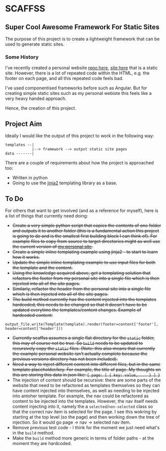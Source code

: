 # SCAFFSS

## Super Cool Awesome Framework For Static Sites

The purpose of this project is to create a lightweight framework that can be used to generate static sites.

### Some History

I've recently created a personal website [repo here](https://github.com/twarsop/personal-website), [site here](http://tomwarsop.com/) that is a static site. However, there is a lot of repeated code within the HTML, e.g. the footer on each page, and all this repeated code feels bad.

I've used componentised frameworks before such as Angular. But for creating simple static sites such as my personal webiste this feels like a very heavy handed approach.

Hence, the creation of this project.

## Project Aim

Ideally I would like the output of this project to work in the following way:

```
templates --|
            |--> framework --> output static site pages
data -------|
```

There are a couple of requirements about how the project is approached too:
- Written in python
- Going to use the [jinja2](https://pypi.org/project/Jinja2/) templating library as a base.

## To Do

For others that want to get involved (and as a reference for myself), here is a list of things that currently need doing:
- ~~Create a very simple python script that copies the contents of one folder and outputs it to another folder (this is a fundamental action this project is going to do and is the smallest first building block I can think of). For example files to copy from source to target directories might as well use the current version of [my personal site](https://github.com/twarsop/personal-website).~~
- ~~Create a simple inline templating example using jinja2 - to start to learn how it works.~~
- ~~Update the simple inline templating example to use input files for both the template and the content.~~
- ~~Using the knowledge acquired above, get a templating solution that refactors the footer from my personal site into a single file which is then injected into all of the site pages.~~
- ~~Similarly, refactor the header from the personal site into a single file which is then injected into all of the site pages.~~
- ~~The build method currently has the content injected into the templates hardcoded, this needs to be changed so that it doesn't have to be updated everytime the templates/content changes. Example of hardcoded content:~~
```
output_file.write(Template(template).render(footer=content['footer'], header=content['header']))
```
- ~~Currently scaffss assumes a single flat directory for the `static` folder, this may of course not be true. So `build` needs to be updated to recursively copy the `static` files. (Note: this also means that currently the example personal website isn't actually complete because the previous versions directory has not been included).~~
- ~~Need a way to inject different content into different files, but in the same template placeholder/key. For example, the title of page. My thoughts on this are storing this data in json like: `{ page: [ { key: value, ... } ] }`~~
- The injection of content should be recursive: there are some parts of the website that need to be refactored as templates themselves so they can have content injected into themselves, as well as needing to be injected into antoher template. For example, the nav could be refactored as content to be injected into the templates. However, the nav itself needs content injecting into it, namely the a `selected`/`non-selected` class so that the correct nav item is selected for the page. I see this wokring by starting at the top level (so the page) and then working down the tree of injection. So it would go page -> nav -> selected nav item.
- Remove previous test code - I think for the moment we just need what's in the `build` method.
- Make the `build` method more generic in terms of folder paths - at the moment they are hardcoded.